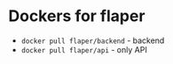 # Dockers for flaper
* `docker pull flaper/backend` - backend
* `docker pull flaper/api` - only API

